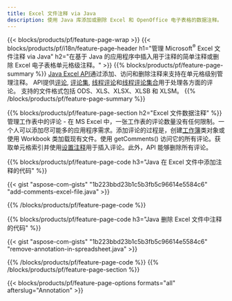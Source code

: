 ```yaml
---
title: Excel 文件注释 via Java
description: 使用 Java 库添加或删除 Excel 和 OpenOffice 电子表格的数据注释。
---
```

{{< blocks/products/pf/feature-page-wrap >}}
{{< blocks/products/pf/i18n/feature-page-header h1="管理 Microsoft<sup>&reg;</sup> Excel 文件注释 via Java" h2="在基于 Java 的应用程序中插入用于注释的简单注释或删除 Excel 电子表格单元格级注释。" >}}
{{% blocks/products/pf/feature-page-summary %}}
[Java Excel API](/cells/zh/java/)通过添加、访问和删除注释来支持在单元格级别管理注释。 API提供[评论](https://reference.aspose.com/cells/java/com.aspose.cells/Comment), [评论集](https://reference.aspose.com/cells/java/com.aspose.cells/CommentCollection), [线程评论](https://reference.aspose.com/cells/java/com.aspose.cells/ThreadedComment)和[线程评论集合](https://reference.aspose.com/cells/java/com.aspose.cells/ThreadedCommentCollection)用于处理各方面的评论。
支持的文件格式包括 ODS、XLS、XLSX、XLSB 和 XLSM。
{{% /blocks/products/pf/feature-page-summary %}}

{{% blocks/products/pf/feature-page-section h2="Excel 文件数据注释" %}}
管理工作表中的评论 - 在 MS Excel 中，一张工作表的评论数量没有任何限制。一个人可以添加尽可能多的应用程序需求。添加评论的过程是，创建[工作簿](https://reference.aspose.com/cells/java/com.aspose.cells/Workbook)类对象或使用 Workbook 类加载现有文件。使用 getComments() 访问它的所有评论。获取单元格索引并使用[设置注释](https://reference.aspose.com/cells/java/com.aspose.cells/comment#Note)用于插入评论。此外，API 能够删除所有评论。

{{% blocks/products/pf/feature-page-code h3="Java 在 Excel 文件中添加注释的代码" %}}

{{< gist "aspose-com-gists" "1b223bbd23b1c5b3fb5c96614e5584c6" "add-comments-excel-file.java" >}}

{{% /blocks/products/pf/feature-page-code %}}

{{% blocks/products/pf/feature-page-code h3="Java 删除 Excel 文件中注释的代码" %}}

{{< gist "aspose-com-gists" "1b223bbd23b1c5b3fb5c96614e5584c6" "remove-annotation-in-spreadsheet.java" >}}

{{% /blocks/products/pf/feature-page-code %}}
{{% /blocks/products/pf/feature-page-section %}}

{{< blocks/products/pf/feature-page-options formats="all" afterslug="Annotation" >}}

